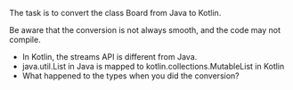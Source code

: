 The task is to convert the class Board from Java to Kotlin.

Be aware that the conversion is not always smooth, and the code may not compile.

- In Kotlin, the streams API is different from Java.
- java.util.List in Java is mapped to kotlin.collections.MutableList in Kotlin
- What happened to the types when you did the conversion?